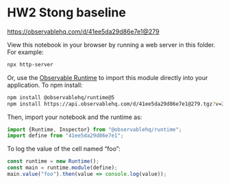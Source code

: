 # HW2 Stong baseline

https://observablehq.com/d/41ee5da29d86e7e1@279

View this notebook in your browser by running a web server in this folder. For
example:

~~~sh
npx http-server
~~~

Or, use the [Observable Runtime](https://github.com/observablehq/runtime) to
import this module directly into your application. To npm install:

~~~sh
npm install @observablehq/runtime@5
npm install https://api.observablehq.com/d/41ee5da29d86e7e1@279.tgz?v=3
~~~

Then, import your notebook and the runtime as:

~~~js
import {Runtime, Inspector} from "@observablehq/runtime";
import define from "41ee5da29d86e7e1";
~~~

To log the value of the cell named “foo”:

~~~js
const runtime = new Runtime();
const main = runtime.module(define);
main.value("foo").then(value => console.log(value));
~~~

